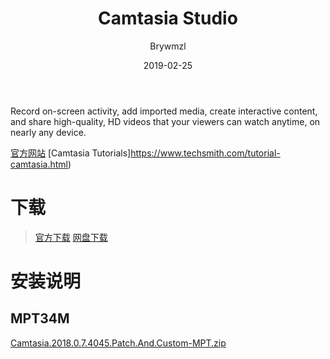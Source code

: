 ﻿---
layout:     post
title:      Camtasia Studio
date:       2019-02-25
author:     Brywmzl
catalog: true
tags: [屏幕录像]

---
Record on-screen activity, add imported media, create interactive content, and share high-quality, HD videos that your viewers can watch anytime, on nearly any device.

<!--more-->

[官方网站](https://www.techsmith.com/video-editor.html)
[Camtasia Tutorials]https://www.techsmith.com/tutorial-camtasia.html)

# 下载
> [官方下载](https://www.techsmith.com/download/camtasia/)
> [网盘下载](https://pan.baidu.com/s/1ebZu4ygK3qhIK2mWh_h0yA)

# 安装说明

## MPT34M
[Camtasia.2018.0.7.4045.Patch.And.Custom-MPT.zip](https://www41.zippyshare.com/v/YyKc9mbs/file.html)